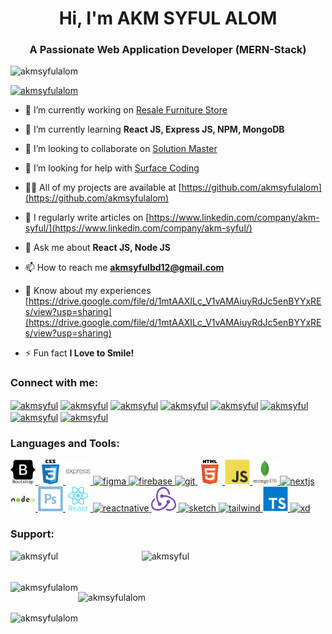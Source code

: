 
<h1 align="center">Hi, I'm AKM SYFUL ALOM</h1>
<h3 align="center">A Passionate Web Application Developer (MERN-Stack)</h3>

<p align="left"> <img src="https://komarev.com/ghpvc/?username=akmsyfulalom&label=Profile%20views&color=0e75b6&style=flat" alt="akmsyfulalom" /> </p>

<p align="left"> <a href="https://github.com/ryo-ma/github-profile-trophy"><img src="https://github-profile-trophy.vercel.app/?username=akmsyfulalom" alt="akmsyfulalom" /></a> </p>

- 🔭 I’m currently working on [Resale Furniture Store](https://resale-furniture-store.web.app/)

- 🌱 I’m currently learning **React JS, Express JS, NPM, MongoDB**

- 👯 I’m looking to collaborate on [Solution Master](https://solutionmaster.co.uk/)

- 🤝 I’m looking for help with [Surface Coding](https://surface-coding-auth.web.app/)

- 👨‍💻 All of my projects are available at [https://github.com/akmsyfulalom](https://github.com/akmsyfulalom)

- 📝 I regularly write articles on [https://www.linkedin.com/company/akm-syful/](https://www.linkedin.com/company/akm-syful/)

- 💬 Ask me about **React JS, Node JS**

- 📫 How to reach me **akmsyfulbd12@gmail.com**

- 📄 Know about my experiences [https://drive.google.com/file/d/1mtAAXILc_V1vAMAiuyRdJc5enBYYxREs/view?usp=sharing](https://drive.google.com/file/d/1mtAAXILc_V1vAMAiuyRdJc5enBYYxREs/view?usp=sharing)

- ⚡ Fun fact **I Love to Smile!**

<h3 align="left">Connect with me:</h3>
<p align="left">
<a href="https://codepen.io/akmsyful" target="blank"><img align="center" src="https://raw.githubusercontent.com/rahuldkjain/github-profile-readme-generator/master/src/images/icons/Social/codepen.svg" alt="akmsyful" height="30" width="40" /></a>
<a href="https://twitter.com/akmsyful" target="blank"><img align="center" src="https://raw.githubusercontent.com/rahuldkjain/github-profile-readme-generator/master/src/images/icons/Social/twitter.svg" alt="akmsyful" height="30" width="40" /></a>
<a href="https://linkedin.com/in/akmsyful" target="blank"><img align="center" src="https://raw.githubusercontent.com/rahuldkjain/github-profile-readme-generator/master/src/images/icons/Social/linked-in-alt.svg" alt="akmsyful" height="30" width="40" /></a>
<a href="https://stackoverflow.com/users/akmsyful" target="blank"><img align="center" src="https://raw.githubusercontent.com/rahuldkjain/github-profile-readme-generator/master/src/images/icons/Social/stack-overflow.svg" alt="akmsyful" height="30" width="40" /></a>
<a href="https://fb.com/akmsyful" target="blank"><img align="center" src="https://raw.githubusercontent.com/rahuldkjain/github-profile-readme-generator/master/src/images/icons/Social/facebook.svg" alt="akmsyful" height="30" width="40" /></a>
<a href="https://instagram.com/akmsyful" target="blank"><img align="center" src="https://raw.githubusercontent.com/rahuldkjain/github-profile-readme-generator/master/src/images/icons/Social/instagram.svg" alt="akmsyful" height="30" width="40" /></a>
<a href="https://dribbble.com/akmsyful" target="blank"><img align="center" src="https://raw.githubusercontent.com/rahuldkjain/github-profile-readme-generator/master/src/images/icons/Social/dribbble.svg" alt="akmsyful" height="30" width="40" /></a>
<a href="https://www.youtube.com/c/akmsyful" target="blank"><img align="center" src="https://raw.githubusercontent.com/rahuldkjain/github-profile-readme-generator/master/src/images/icons/Social/youtube.svg" alt="akmsyful" height="30" width="40" /></a>
</p>

<h3 align="left">Languages and Tools:</h3>
<p align="left"> <a href="https://getbootstrap.com" target="_blank" rel="noreferrer"> <img src="https://raw.githubusercontent.com/devicons/devicon/master/icons/bootstrap/bootstrap-plain-wordmark.svg" alt="bootstrap" width="40" height="40"/> </a> <a href="https://www.w3schools.com/css/" target="_blank" rel="noreferrer"> <img src="https://raw.githubusercontent.com/devicons/devicon/master/icons/css3/css3-original-wordmark.svg" alt="css3" width="40" height="40"/> </a> <a href="https://expressjs.com" target="_blank" rel="noreferrer"> <img src="https://raw.githubusercontent.com/devicons/devicon/master/icons/express/express-original-wordmark.svg" alt="express" width="40" height="40"/> </a> <a href="https://www.figma.com/" target="_blank" rel="noreferrer"> <img src="https://www.vectorlogo.zone/logos/figma/figma-icon.svg" alt="figma" width="40" height="40"/> </a> <a href="https://firebase.google.com/" target="_blank" rel="noreferrer"> <img src="https://www.vectorlogo.zone/logos/firebase/firebase-icon.svg" alt="firebase" width="40" height="40"/> </a> <a href="https://git-scm.com/" target="_blank" rel="noreferrer"> <img src="https://www.vectorlogo.zone/logos/git-scm/git-scm-icon.svg" alt="git" width="40" height="40"/> </a> <a href="https://www.w3.org/html/" target="_blank" rel="noreferrer"> <img src="https://raw.githubusercontent.com/devicons/devicon/master/icons/html5/html5-original-wordmark.svg" alt="html5" width="40" height="40"/> </a> <a href="https://developer.mozilla.org/en-US/docs/Web/JavaScript" target="_blank" rel="noreferrer"> <img src="https://raw.githubusercontent.com/devicons/devicon/master/icons/javascript/javascript-original.svg" alt="javascript" width="40" height="40"/> </a> <a href="https://www.mongodb.com/" target="_blank" rel="noreferrer"> <img src="https://raw.githubusercontent.com/devicons/devicon/master/icons/mongodb/mongodb-original-wordmark.svg" alt="mongodb" width="40" height="40"/> </a> <a href="https://nextjs.org/" target="_blank" rel="noreferrer"> <img src="https://cdn.worldvectorlogo.com/logos/nextjs-2.svg" alt="nextjs" width="40" height="40"/> </a> <a href="https://nodejs.org" target="_blank" rel="noreferrer"> <img src="https://raw.githubusercontent.com/devicons/devicon/master/icons/nodejs/nodejs-original-wordmark.svg" alt="nodejs" width="40" height="40"/> </a> <a href="https://www.photoshop.com/en" target="_blank" rel="noreferrer"> <img src="https://raw.githubusercontent.com/devicons/devicon/master/icons/photoshop/photoshop-line.svg" alt="photoshop" width="40" height="40"/> </a> <a href="https://reactjs.org/" target="_blank" rel="noreferrer"> <img src="https://raw.githubusercontent.com/devicons/devicon/master/icons/react/react-original-wordmark.svg" alt="react" width="40" height="40"/> </a> <a href="https://reactnative.dev/" target="_blank" rel="noreferrer"> <img src="https://reactnative.dev/img/header_logo.svg" alt="reactnative" width="40" height="40"/> </a> <a href="https://redux.js.org" target="_blank" rel="noreferrer"> <img src="https://raw.githubusercontent.com/devicons/devicon/master/icons/redux/redux-original.svg" alt="redux" width="40" height="40"/> </a> <a href="https://www.sketch.com/" target="_blank" rel="noreferrer"> <img src="https://www.vectorlogo.zone/logos/sketchapp/sketchapp-icon.svg" alt="sketch" width="40" height="40"/> </a> <a href="https://tailwindcss.com/" target="_blank" rel="noreferrer"> <img src="https://www.vectorlogo.zone/logos/tailwindcss/tailwindcss-icon.svg" alt="tailwind" width="40" height="40"/> </a> <a href="https://www.typescriptlang.org/" target="_blank" rel="noreferrer"> <img src="https://raw.githubusercontent.com/devicons/devicon/master/icons/typescript/typescript-original.svg" alt="typescript" width="40" height="40"/> </a> <a href="https://www.adobe.com/products/xd.html" target="_blank" rel="noreferrer"> <img src="https://cdn.worldvectorlogo.com/logos/adobe-xd.svg" alt="xd" width="40" height="40"/> </a> </p>

<h3 align="left">Support:</h3>
<p><a href="https://www.buymeacoffee.com/akmsyful"> <img align="left" src="https://cdn.buymeacoffee.com/buttons/v2/default-yellow.png" height="50" width="210" alt="akmsyful" /></a><a href="https://ko-fi.com/akmsyful"> <img align="left" src="https://cdn.ko-fi.com/cdn/kofi3.png?v=3" height="50" width="210" alt="akmsyful" /></a></p><br><br>

<p><img align="left" src="https://github-readme-stats.vercel.app/api/top-langs?username=akmsyfulalom&show_icons=true&locale=en&layout=compact" alt="akmsyfulalom" /></p>

<p>&nbsp;<img align="center" src="https://github-readme-stats.vercel.app/api?username=akmsyfulalom&show_icons=true&locale=en" alt="akmsyfulalom" /></p>

<p><img align="center" src="https://github-readme-streak-stats.herokuapp.com/?user=akmsyfulalom&" alt="akmsyfulalom" /></p>
